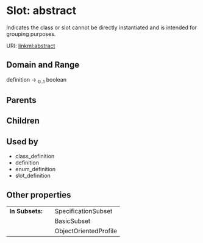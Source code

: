 
# Slot: abstract


Indicates the class or slot cannot be directly instantiated and is intended for grouping purposes.

URI: [linkml:abstract](https://w3id.org/linkml/abstract)


## Domain and Range

definition &#8594;  <sub>0..1</sub> boolean

## Parents


## Children


## Used by

 * class_definition
 * definition
 * enum_definition
 * slot_definition

## Other properties

|  |  |  |
| --- | --- | --- |
| **In Subsets:** | | SpecificationSubset |
|  | | BasicSubset |
|  | | ObjectOrientedProfile |

